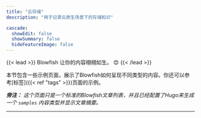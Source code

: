 ```yaml
---
title: "云存储"
description: "用于记录云原生场景下的存储知识"

cascade:
  showEdit: false
  showSummary: false
  hideFeatureImage: false
---
```


{{< lead >}}
Blowfish 让你的内容栩栩如生。 :heart_eyes:
{{< /lead >}}

本节包含一些示例页面，展示了Blowfish如何呈现不同类型的内容。你还可以参考[标签]({{< ref "tags" >}})页面的示例。


_**旁注：** 这个页面只是一个标准的Blowfish文章列表，并且已经配置了Hugo来生成一个 `samples` 内容类型并显示文章摘要。_

---
